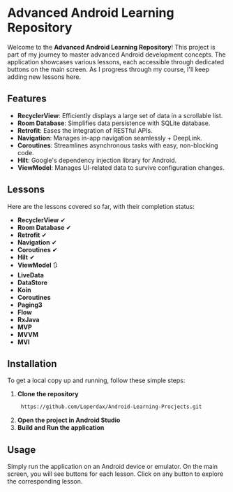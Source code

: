 

# Advanced Android Learning Repository

Welcome to the **Advanced Android Learning Repository**! 
This project is part of my journey to master advanced Android development concepts. The application showcases various lessons, each accessible through dedicated buttons on the main screen. As I progress through my course, I'll keep adding new lessons here.


## Features

- **RecyclerView**: Efficiently displays a large set of data in a scrollable list.
- **Room Database**: Simplifies data persistence with SQLite database.
- **Retrofit**: Eases the integration of RESTful APIs.
- **Navigation**: Manages in-app navigation seamlessly + DeepLink.
- **Coroutines**: Streamlines asynchronous tasks with easy, non-blocking code.
- **Hilt**: Google's dependency injection library for Android.
- **ViewModel**: Manages UI-related data to survive configuration changes.

## Lessons

Here are the lessons covered so far, with their completion status:

- **RecyclerView** ✔
- **Room Database** ✔
- **Retrofit** ✔
- **Navigation** ✔
- **Coroutines** ✔
- **Hilt** ✔
- **ViewModel** 🔃
- **LiveData**
- **DataStore**
- **Koin**
- **Coroutines**
- **Paging3**
- **Flow**
- **RxJava**
- **MVP**
- **MVVM**
- **MVI**


## Installation

To get a local copy up and running, follow these simple steps:

1. **Clone the repository**
   ```sh
    https://github.com/Loperdax/Android-Learning-Procjects.git
   ```
2. **Open the project in Android Studio**
3. **Build and Run the application**

## Usage

Simply run the application on an Android device or emulator. On the main screen, you will see buttons for each lesson. Click on any button to explore the corresponding lesson.
